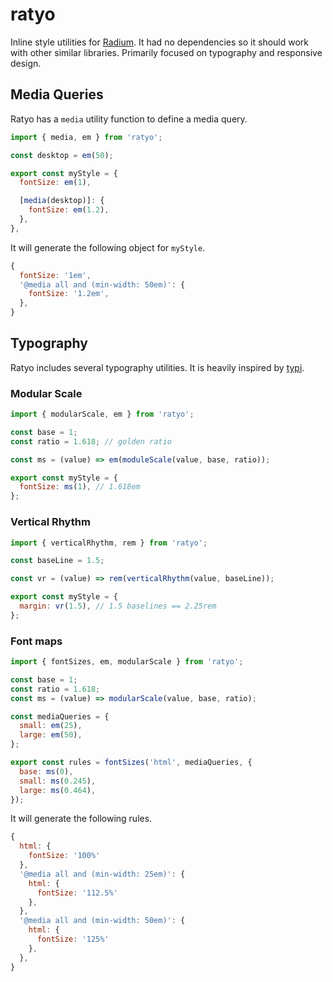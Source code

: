 # ratyo

Inline style utilities for [Radium](https://github.com/FormidableLabs/radium). It had no dependencies so it should work with other similar libraries. Primarily focused on typography and responsive design.

## Media Queries

Ratyo has a `media` utility function to define a media query.

```js
import { media, em } from 'ratyo';

const desktop = em(50);

export const myStyle = {
  fontSize: em(1),

  [media(desktop)]: {
    fontSize: em(1.2),
  },
},
```

It will generate the following object for `myStyle`.

```js
{
  fontSize: '1em',
  '@media all and (min-width: 50em)': {
    fontSize: '1.2em',
  },
}
```

## Typography

Ratyo includes several typography utilities. It is heavily inspired by [typi](https://github.com/zellwk/typi).

### Modular Scale

```js
import { modularScale, em } from 'ratyo';

const base = 1;
const ratio = 1.618; // golden ratio

const ms = (value) => em(moduleScale(value, base, ratio));

export const myStyle = {
  fontSize: ms(1), // 1.618em
};
```

### Vertical Rhythm

```js
import { verticalRhythm, rem } from 'ratyo';

const baseLine = 1.5;

const vr = (value) => rem(verticalRhythm(value, baseLine));

export const myStyle = {
  margin: vr(1.5), // 1.5 baselines == 2.25rem
};
```

### Font maps

```js
import { fontSizes, em, modularScale } from 'ratyo';

const base = 1;
const ratio = 1.618;
const ms = (value) => modularScale(value, base, ratio);

const mediaQueries = {
  small: em(25),
  large: em(50),
};

export const rules = fontSizes('html', mediaQueries, {
  base: ms(0),
  small: ms(0.245),
  large: ms(0.464),
});
```

It will generate the following rules.

```js
{
  html: {
    fontSize: '100%'
  },
  '@media all and (min-width: 25em)': {
    html: {
      fontSize: '112.5%'
    },
  },
  '@media all and (min-width: 50em)': {
    html: {
      fontSize: '125%'
    },
  },
}
```
